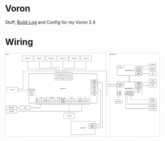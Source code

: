 # Voron

Stuff, [Build-Log](BuildLog.md) and Config for my Voron 2.4

# Wiring

![Wiring Diagram](wiring.png)
